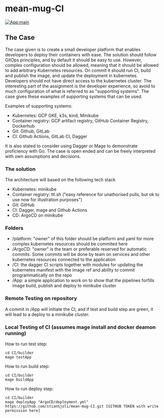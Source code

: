 # mean-mug-CI 
[![App:main](https://github.com/stianSjoli/mean-mug-CI/actions/workflows/main_app.yml/badge.svg)](https://github.com/stianSjoli/mean-mug-CI/actions/workflows/main_app.yml)

## The Case 
The case given is to create a small developer platform that enables developers to deploy their containers with ease. The solution should follow GitOps principles, and by default it should be easy to use. However, complex configuration should be allowed, meaning that it should be allowed to add arbitrary Kubernetes resources. On commit it should run CI, build and publish the image, and update the deployment in kubernetes. Developers should not have direct access to the kubernetes cluster. The interesting part of the assignment is the developer experience, so avoid to much configuration of what is referred to as "supporting systems". The case gives these examples of supporting systems that can be used. 

Examples of supporting systems:
* Kubernetes: GCP GKE, k3s, kind, Minikube  
* Container registry: GCP artifact registry, GitHub Container Registry, Dockerhub
* Git: Github, GitLab  
* CI: Github Actions, GitLab CI, Dagger

It is also stated to consider using Dagger or Mage to demonstrate proficiency with Go. The case is open ended and can be freely interpreted with own assumptions and decisions.   

### The solution 
The architecture will based on the following tech stack
* Kubernetes: minikube
* Container registry: ttl.sh ("easy reference for unathorised pulls, but ok to use now for illustration purposes")
* Git: GitHub
* CI: Dagger, mage and Github Actions 
* CD: ArgoCD on minikube

### Folders 

* /platform: "owner" of this folder should be platform and yaml for more complex kubernetes resources should be commited here 
* /ArgoCD: "owner" is the team or preferable reserved for automatic commits. Some commits will be done by team on services and other kubernetes resources connected to the application 
* /CI: the dagger CI scripts together with modules for updating the kubernetes manifest with the image ref and ability to commit programmatically on the repo
* /App: a simple application to work on to show that the pipelines forfills image build, publish and deploy to minikube cluster

### Remote Testing on repository
A commit in /App will initiate the CI, and if test and build step are green, it will lead to a deploy to a minikube cluster.

### Local Testing of CI (assumes mage install and docker deamon running) 
How to run test step: 
```
cd CI/builder
mage testApp 
```
How to run build step: 
```
cd CI/builder
mage buildApp 
```
How to run deploy step: 
```
cd CI/builder
mage deployApp "ArgoCD/deployment.yml"  https://github.com/stianSjoli/mean-mug-CI.git [GITHUB TOKEN with write permission here]  
```




   
